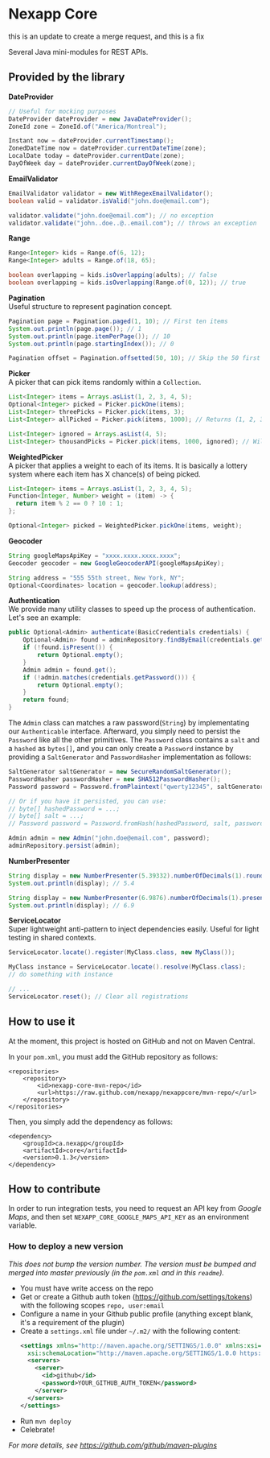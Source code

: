 # Nexapp Core
this is an update to create a merge request, and this is a fix

Several Java mini-modules for REST APIs.

## Provided by the library
**DateProvider**
```java
// Useful for mocking purposes
DateProvider dateProvider = new JavaDateProvider();
ZoneId zone = ZoneId.of("America/Montreal");

Instant now = dateProvider.currentTimestamp();
ZonedDateTime now = dateProvider.currentDateTime(zone);
LocalDate today = dateProvider.currentDate(zone);
DayOfWeek day = dateProvider.currentDayOfWeek(zone);
``` 

**EmailValidator**
```java
EmailValidator validator = new WithRegexEmailValidator();
boolean valid = validator.isValid("john.doe@email.com");

validator.validate("john.doe@email.com"); // no exception
validator.validate("john..doe..@..email.com"); // throws an exception
```

**Range**
```java
Range<Integer> kids = Range.of(6, 12);
Range<Integer> adults = Range.of(18, 65);

boolean overlapping = kids.isOverlapping(adults); // false
boolean overlapping = kids.isOverlapping(Range.of(0, 12)); // true
```

**Pagination** <br />
Useful structure to represent pagination concept.
```java
Pagination page = Pagination.paged(1, 10); // First ten items
System.out.println(page.page()); // 1
System.out.println(page.itemPerPage()); // 10
System.out.println(page.startingIndex()); // 0

Pagination offset = Pagination.offsetted(50, 10); // Skip the 50 first items, then take 10 items
```

**Picker** <br />
A picker that can pick items randomly within a `Collection`.
```java
List<Integer> items = Arrays.asList(1, 2, 3, 4, 5);
Optional<Integer> picked = Picker.pickOne(items);
List<Integer> threePicks = Picker.pick(items, 3);
List<Integer> allPicked = Picker.pick(items, 1000); // Returns (1, 2, 3, 4, 5);  Cannot be picked more than once.

List<Integer> ignored = Arrays.asList(4, 5);
List<Integer> thousandPicks = Picker.pick(items, 1000, ignored); // Will not contains any 4 or 5
```

**WeightedPicker** <br />
A picker that applies a weight to each of its items. It is basically a lottery system where each item has X chance(s) of being picked.
```java
List<Integer> items = Arrays.asList(1, 2, 3, 4, 5);
Function<Integer, Number> weight = (item) -> {
  return item % 2 == 0 ? 10 : 1;
};

Optional<Integer> picked = WeightedPicker.pickOne(items, weight);
```

**Geocoder** <br />
```java
String googleMapsApiKey = "xxxx.xxxx.xxxx.xxxx";
Geocoder geocoder = new GoogleGeocoderAPI(googleMapsApiKey);

String address = "555 55th street, New York, NY";
Optional<Coordinates> location = geocoder.lookup(address);
```

**Authentication** <br />
We provide many utility classes to speed up the process of authentication. Let's see an example:

```java
public Optional<Admin> authenticate(BasicCredentials credentials) {
    Optional<Admin> found = adminRepository.findByEmail(credentials.getUsername());
    if (!found.isPresent()) {
        return Optional.empty();
    }
    Admin admin = found.get();
    if (!admin.matches(credentials.getPassword())) {
        return Optional.empty();
    }
    return found;
}
```

The `Admin` class can matches a raw password(`String`) by implementating our `Authenticable` interface. Afterward, you simply need to persist the `Password` like all the other primitives. The `Password` class contains a `salt` and a `hashed` as `bytes[]`, and you can only create a `Password` instance by providing a `SaltGenerator` and `PasswordHasher` implementation as follows:

```java
SaltGenerator saltGenerator = new SecureRandomSaltGenerator();
PasswordHasher passwordHasher = new SHA512PasswordHasher();
Password password = Password.fromPlaintext("qwerty12345", saltGenerator, passwordHasher);

// Or if you have it persisted, you can use:
// byte[] hashedPassword = ...;
// byte[] salt = ...;
// Password password = Password.fromHash(hashedPassword, salt, passwordHasher);

Admin admin = new Admin("john.doe@email.com", password);
adminRepository.persist(admin);
```

**NumberPresenter**
```java
String display = new NumberPresenter(5.39332).numberOfDecimals(1).round().present();
System.out.println(display); // 5.4

String display = new NumberPresenter(6.9876).numberOfDecimals(1).present();
System.out.println(display); // 6.9
```

**ServiceLocator** <br />
Super lightweight anti-pattern to inject dependencies easily. Useful for light testing in shared contexts.
```java
ServiceLocator.locate().register(MyClass.class, new MyClass());

MyClass instance = ServiceLocator.locate().resolve(MyClass.class);
// do something with instance

// ...
ServiceLocator.reset(); // Clear all registrations
```

## How to use it
At the moment, this project is hosted on GitHub and not on Maven Central.

In your `pom.xml`, you must add the GitHub repository as follows:
```
<repositories>
	<repository>
		<id>nexapp-core-mvn-repo</id>
		<url>https://raw.github.com/nexapp/nexappcore/mvn-repo/</url>
	</repository>
</repositories>
```

Then, you simply add the dependency as follows:
```
<dependency>
	<groupId>ca.nexapp</groupId>
	<artifactId>core</artifactId>
	<version>0.1.3</version>
</dependency>
```

## How to contribute
In order to run integration tests, you need to request an API key from _Google Maps_, and then set `NEXAPP_CORE_GOOGLE_MAPS_API_KEY` as an environment variable.

### How to deploy a new version
_This does not bump the version number. The version must be bumped and merged into master previously (in the `pom.xml` and in this `readme`)._
- You must have write access on the repo
- Get or create a Github auth token (https://github.com/settings/tokens) with the following scopes `repo, user:email`
- Configure a name in your Github public profile (anything except blank, it's a requirement of the plugin)
- Create a `settings.xml` file under `~/.m2/` with the following content:
  ```xml
  <settings xmlns="http://maven.apache.org/SETTINGS/1.0.0" xmlns:xsi="http://www.w3.org/2001/XMLSchema-instance"
    xsi:schemaLocation="http://maven.apache.org/SETTINGS/1.0.0 https://maven.apache.org/xsd/settings-1.0.0.xsd">
    <servers>
      <server>
        <id>github</id>
        <password>YOUR_GITHUB_AUTH_TOKEN</password>
      </server>
    </servers>
  </settings>
  ```
- Run `mvn deploy`
- Celebrate!

_For more details, see https://github.com/github/maven-plugins_
